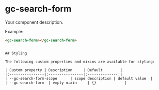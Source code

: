 # gc-search-form

Your component description.

Example:
```html
<gc-search-form></gc-search-form>
```

```

## Styling

The following custom properties and mixins are available for styling:

| Custom property | Description     | Default        |
|:----------------|:----------------|:--------------:|
| --gc-search-form-scope      | scope description | default value  |
| --gc-search-form  | empty mixin     | {}             |
